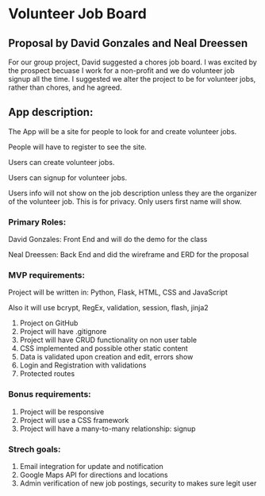 # Volunteer Job Board

## Proposal by David Gonzales and Neal Dreessen

For our group project, David suggested a chores job board. I was excited by the prospect
becuase I work for a non-profit and we do volunteer job signup all the time. I
suggested we alter the project to be for volunteer jobs, rather than chores, and he agreed. 

## App description:

The App will be a site for people to look for and create volunteer jobs.

People will have to register to see the site.

Users can create volunteer jobs.

Users can signup for volunteer jobs.

Users info will not show on the job description unless they are the organizer
of the volunteer job. This is for privacy. Only users first name will show.

### Primary Roles:

David Gonzales: Front End and will do the demo for the class

Neal Dreessen: Back End and did the wireframe and ERD for the proposal

### MVP requirements:

Project will be written in: Python, Flask, HTML, CSS and JavaScript

Also it will use bcrypt, RegEx, validation, session, flash, jinja2

1. Project on GitHub
2. Project will have .gitignore
3. Project will have CRUD functionality on non user table
4. CSS implemented and possible other static content
5. Data is validated upon creation and edit, errors show
6. Login and Registration with validations
7. Protected routes

### Bonus requirements:

1. Project will be responsive
2. Project will use a CSS framework
3. Project will have a many-to-many relationship: signup

### Strech goals:

1. Email integration for update and notification
2. Google Maps API for directions and locations
3. Admin verification of new job postings, security to makes sure legit user
